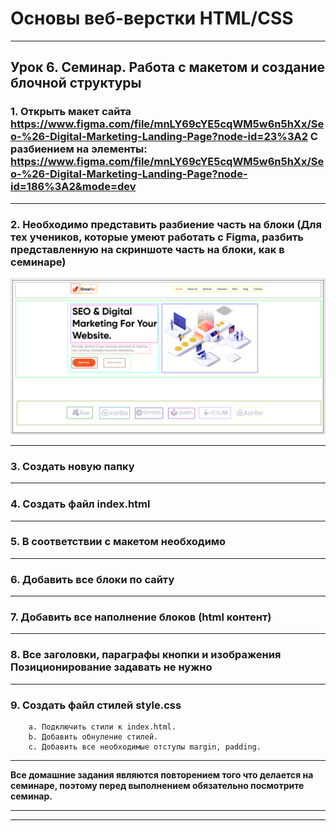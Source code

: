 # Основы веб-верстки HTML/CSS

___

## Урок 6. Семинар. Работа с макетом и cоздание блочной структуры

### 1. Открыть макет сайта <https://www.figma.com/file/mnLY69cYE5cqWM5w6n5hXx/Seo-%26-Digital-Marketing-Landing-Page?node-id=23%3A2> С разбиением на элементы: <https://www.figma.com/file/mnLY69cYE5cqWM5w6n5hXx/Seo-%26-Digital-Marketing-Landing-Page?node-id=186%3A2&mode=dev>

___

### 2. Необходимо представить разбиение часть на блоки (Для тех учеников, которые умеют работать с Figma, разбить представленную на скриншоте часть на блоки, как в семинаре)
![Разбиение на блоки](ScreenShot.png)
___

### 3. Создать новую папку

___

### 4. Создать файл index.html

___

### 5. В соответствии с макетом необходимо

___

### 6. Добавить все блоки по сайту

___

### 7. Добавить все наполнение блоков (html контент)

___

### 8. Все заголовки, параграфы кнопки и изображения Позиционирование задавать не нужно

___

### 9. Создать файл стилей style.css

        a. Подключить стили к index.html.
        b. Добавить обнуление стилей.
        c. Добавить все необходимые отступы margin, padding.
___
**Все домашние задания являются повторением того что делается на семинаре, поэтому перед выполнением обязательно посмотрите семинар.**
___
___
